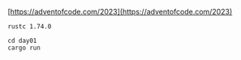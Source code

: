 [https://adventofcode.com/2023](https://adventofcode.com/2023)

`rustc 1.74.0`

```
cd day01
cargo run
```
